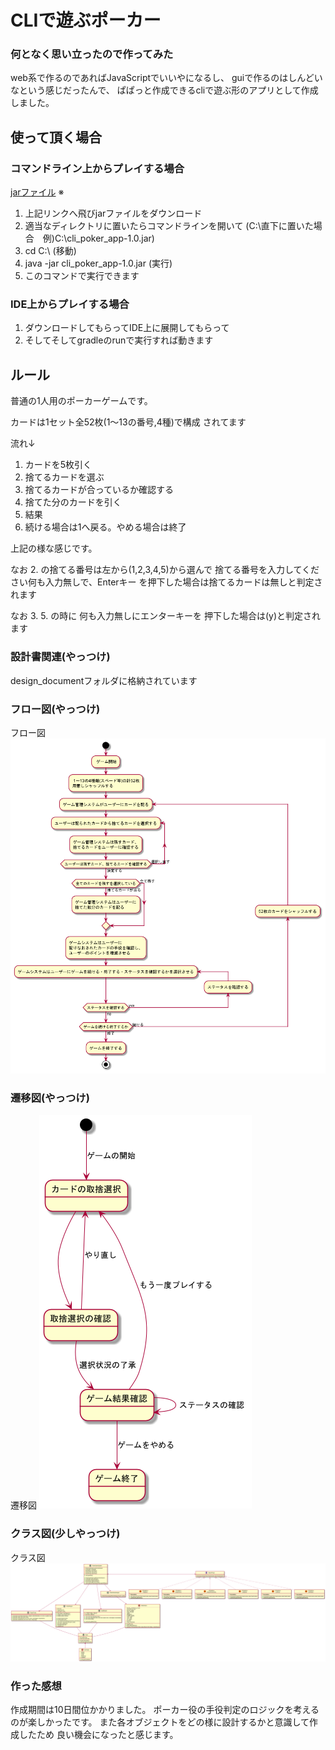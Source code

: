 # CLIで遊ぶポーカー

### 何となく思い立ったので作ってみた
web系で作るのであればJavaScriptでいいやになるし、
guiで作るのはしんどいなという感じだったんで、
ぱぱっと作成できるcliで遊ぶ形のアプリとして作成しました。

## 使って頂く場合
### コマンドライン上からプレイする場合
[jarファイル](https://github.com/yasusi-1234/cli_poker_app/blob/master/build/libs/cli_poker_app-1.0.jar)
※ 

1. 上記リンクへ飛びjarファイルをダウンロード
2. 適当なディレクトリに置いたらコマンドラインを開いて
   (C:\直下に置いた場合　例)C:\cli_poker_app-1.0.jar)
3. cd C:\  (移動)
4. java -jar cli_poker_app-1.0.jar (実行)
5. このコマンドで実行できます

### IDE上からプレイする場合
1. ダウンロードしてもらってIDE上に展開してもらって
2. そしてそしてgradleのrunで実行すれば動きます

## ルール
普通の1人用のポーカーゲームです。

カードは1セット全52枚(1～13の番号,4種)で構成
されてます

流れ↓

1. カードを5枚引く
2. 捨てるカードを選ぶ
3. 捨てるカードが合っているか確認する
4. 捨てた分のカードを引く
5. 結果
6. 続ける場合は1へ戻る。やめる場合は終了

上記の様な感じです。

なお 2. の捨てる番号は左から(1,2,3,4,5)から選んで
捨てる番号を入力してください何も入力無しで、Enterキー
を押下した場合は捨てるカードは無しと判定されます

なお 3. 5. の時に 何も入力無しにエンターキーを
押下した場合は(y)と判定されます

### 設計書関連(やっつけ)
design_documentフォルダに格納されています

### フロー図(やっつけ)
フロー図 ![poker_activity.png](uml/poker_activity.png)
### 遷移図(やっつけ)
遷移図 ![poker_state.png](uml/poker_state.png)
### クラス図(少しやっつけ)
クラス図 ![poker_class.png](uml/poker_class.png)

### 作った感想
作成期間は10日間位かかりました。
ポーカー役の手役判定のロジックを考えるのが楽しかったです。
また各オブジェクトをどの様に設計するかと意識して作成したため
良い機会になったと感じます。
